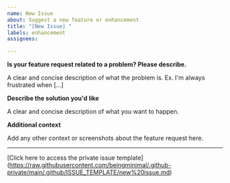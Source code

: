```yaml
---
name: New Issue
about: Suggest a new feature or enhancement
title: "[New Issue] "
labels: enhancement
assignees: 

---
```


**Is your feature request related to a problem? Please describe.**

A clear and concise description of what the problem is. Ex. I'm always frustrated when [...]

**Describe the solution you'd like**

A clear and concise description of what you want to happen.

**Additional context**

Add any other context or screenshots about the feature request here.

---

[Click here to access the private issue template] (<https://raw.githubusercontent.com/beingminimal/.github-private/main/.github/ISSUE_TEMPLATE/new%20issue.md>)
